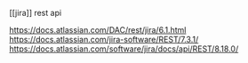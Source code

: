 [[jira]] rest api 

https://docs.atlassian.com/DAC/rest/jira/6.1.html
https://docs.atlassian.com/jira-software/REST/7.3.1/
https://docs.atlassian.com/software/jira/docs/api/REST/8.18.0/